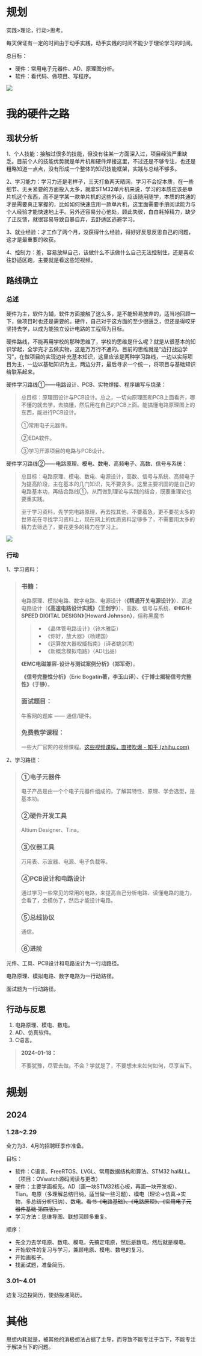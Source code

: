 # 规划

实践>理论，行动>思考。

每天保证有一定的时间由于动手实践，动手实践的时间不能少于理论学习的时间。

总目标：

- 硬件：常用电子元器件、AD、原理图分析。
- 软件：看代码、做项目、写程序。



![](img/迷茫.jpg)



# ~~我的硬件之路~~

## 现状分析

1、个人技能：接触过很多的技能，但没有往某一方面深入过，项目经验严重缺乏。目前个人的技能优势就是单片机和硬件焊接这里，不过还是不够专注，也还是粗略知道一点点，没有形成一个整体的知识技能框架，实践与总结不够多。

2、学习能力：学习力还是老样子，三天打鱼两天晒网，学习不会捉本质，在一些细节、无关紧要的方面投入太多，就拿STM32单片机来说，学习的本质应该是单片机这个东西，而不是学某一款单片机的这些外设，应该随用随学，本质的共通的才是需要真正掌握的，比如如何快速应用一款单片机，这里面需要手册阅读能力与个人经验才能快速地上手。另外还容易分心他处，顾此失彼，白白耗掉精力，缺少了正反馈，就很容易导致自暴自弃，去舒适区逃避学习。

3、就业经验：才工作了两个月，没获得什么经验，得好好反思反思自己的问题，这才是最重要的收获。

4、控制力：差，容易放纵自己，该做什么不该做什么自己无法控制住，还是喜欢往舒适区跑，主要就是看这些短视频。





## 路线确立

### 总述

硬件为主，软件为辅，软件方面接触了这么多，是不能轻易放弃的，适当地回顾一下，做项目时也还是需要的。硬件，自己对于这方面的至少很匮乏，但还是得咬牙坚持去学，以成为能独立设计电路的工程师为目标。

硬件路线，不能再用学校的那种思维了，学校的思维是什么呢？就是从很基本的知识学起，全学完才去做实物，这是万万行不通的。目前的思维就是“边打战边学习”，在做项目的实现边补充基本知识，这里应该是两种学习路线，一边以实际项目为主，一边以基础知识为主，两边分开，最后寻求一个统一，将项目与基础知识给联系起来。

硬件学习路线①——电路设计、PCB、实物焊接、程序编写与烧录：

>总目标：原理图设计与PCB设计。总之，一切向原理图和PCB上面看齐，哪不懂的就去学，去搞懂，然后用在自己的PCB上面。能搞懂电路原理图上的东西，能进行PCB设计。
>
>①常用电子元器件。
>
>②EDA软件。
>
>③学习开源项目的电路与PCB设计。

硬件学习路线②——电路原理、模电、数电、高频电子、高数、信号与系统：

>总目标：电路原理、模电、数电、电源设计，高数、信号与系统、高频电子为提高阶段，主在基本的几门知识，先不要贪多。这里主要巩固的是自己的电路基本功，再结合路线①，从而做到理论与实践的结合，既要重理论也要重实践。
>
>至于学习资料，先学完电路原理，再去找其他，不要着急，更不要花太多的世界花在寻找学习资料上，现在网上的优质资料足够多了，不需要用太多的精力去筛选了，要花更多的精力在学习上。

![](img/硬件工程师入行.png)

### 行动

1、学习资料：

> ### 书籍：
>
> 电路原理、模拟电路、数字电路、电源设计（**《精通开关电源设计》**）、高速电路设计（**《高速电路设计实践》（王剑宇）**）、高数、信号与系统、**《HIGH-SPEED DIGITAL DESIGN》（Howard Johnson）**，俗称黑魔书
>
> >- 《晶体管电路设计》（铃木雅臣）
> >- 《你好，放大器》（杨建国）
> >- 《运算放大器权威指南》（译者姚剑清）
> >- 《新概念模拟电路》（ADI出品）
>
> **《EMC电磁兼容-设计与测试案例分析》（郑军奇）**。
>
> **《信号完整性分析》（Eric Bogatin著，李玉山译）、《于博士揭秘信号完整性》（于铮）**。
>
> ### 面试题目：
>
> 牛客网的题库 —— 通信/硬件。
>
> ### 免费教学课程：
>
> 一些大厂官网的视频课程。[这些视频课程，直接吹爆 - 知乎 (zhihu.com)](https://zhuanlan.zhihu.com/p/473889715)

2、学习路径：

>### ①电子元器件
>
>电子产品是由一个个电子元器件组成的，了解其特性、原理、学会选型，是基本功。
>
>### ②硬件开发工具
>
>Altium Designer、Tina。
>
>### ③仪器工具
>
>万用表、示波器、电源、电子负载等。
>
>### ④PCB设计和电路设计
>
>通过学习一些常见的常用的电路，来提高自己分析电路、读懂电路的能力，会看了，会模仿了，然后才能设计电路。
>
>### ⑤总线协议
>
>通信。
>
>### ⑥进阶

元件、工具、PCB设计和电路设计为一行动路径。

电路原理、模拟电路、数字电路为一行动路径。

面试题为一行动路径。

## 行动与反思

1. 电路原理、模电、数电。
2. AD、仿真软件。
3. C语言。

>**2024-01-18：**
>
>不要犹豫，尽管去做。不会？学就是了，不要想未来如何如何，尽享当下。

# ~~规划~~

## 2024

### 1.28~2.29

全力为3、4月的招聘旺季作准备。

目标：

- 软件：C语言、FreeRTOS、LVGL、常用数据结构和算法、STM32 hal&LL。（项目：OVwatch源码阅读与更改）
- 硬件：主要学画板先。AD（画一块STM32核心板，再画一块开发板）、Tian。电原（多理解总结归纳，适当做一些习题）、模电（理论→仿真→实物，多总结分析归纳）、数电。~~看书《电路基础》、《电路原理》、《实用电子元器件基础 第四版》。~~
- 学习方法：思维导图、联想回顾多重复。

顺序：

- 先全力去学电原、数电、模电，先搞定电原，然后是数电，然后就是模电。
- 开始软件的复习与学习，兼顾电原、模电、数电的复习。
- 开始画板子。
- 找面试题，准备简历。



### 3.01~4.01

边复习边投简历，使劲投递简历。





# ~~其他~~

思想内耗就是，被其他的消极想法占据了主导，而导致不能专注于当下，不能专注于解决当下的问题。



















